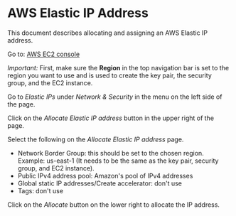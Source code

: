 # AWS Elastic IP Address

This document describes allocating and assigning an AWS Elastic IP address.

Go to: [AWS EC2 console](https://console.aws.amazon.com/ec2/)

*Important:* First, make sure the **Region** in the top navigation bar is set to the region you want to use and is used to create the key pair,
the security group, and the EC2 instance.

Go to *Elastic IPs* under *Network & Security* in the menu on the left side of the page.

Click on the *Allocate Elastic IP address* button in the upper right of the page.

Select the following on the *Allocate Elastic IP address* page.

 * Network Border Group: this should be set to the chosen region. Example: us-east-1 (It needs to be the same as the key pair, security group, and EC2 instance).
 * Public IPv4 address pool: Amazon's pool of IPv4 addresses
 * Global static IP addresses/Create accelerator: don't use
 * Tags: don't use

Click on the *Allocate* button on the lower right to allocate the IP address.
